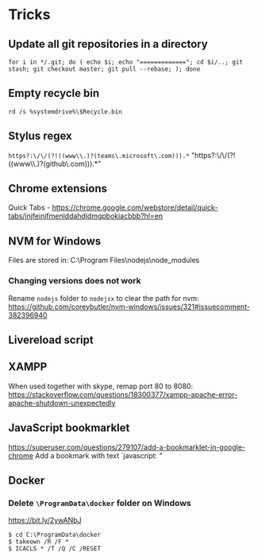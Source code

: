# Tricks

## Update all git repositories in a directory
```
for i in */.git; do ( echo $i; echo "============="; cd $i/..; git stash; git checkout master; git pull --rebase; ); done
```

## Empty recycle bin


`rd /s %systemdrive%\$Recycle.bin`

## Stylus regex
`https?:\/\/(?!((www\\.)?(teams\.microsoft\.com))).*`
"https?:\\/\\/(?!((www\\\\.)?(github\\.com))).*"

## Chrome extensions
Quick Tabs - https://chrome.google.com/webstore/detail/quick-tabs/jnjfeinjfmenlddahdjdmgpbokiacbbb?hl=en


## NVM for Windows
Files are stored in:
C:\Program Files\nodejs\node_modules

### Changing versions does not work
Rename `nodejs` folder to `nodejsx` to clear the path for nvm:
https://github.com/coreybutler/nvm-windows/issues/321#issuecomment-382396940

## Livereload script
<script>document.write('<script src="http://' + (location.host || 'localhost').split(':')[0] + ':35729/livereload.js?snipver=1"></' + 'script>')</script>

## XAMPP
When used together with skype, remap port 80 to 8080: https://stackoverflow.com/questions/18300377/xampp-apache-error-apache-shutdown-unexpectedly

## JavaScript bookmarklet
https://superuser.com/questions/279107/add-a-bookmarklet-in-google-chrome
Add a bookmark with text `javascript: <minified-code>"

## Docker
### Delete `\ProgramData\docker` folder on Windows

https://bit.ly/2ywANbJ
```
$ cd C:\ProgramData\docker
$ takeown /R /F *
$ ICACLS * /T /Q /C /RESET
```

